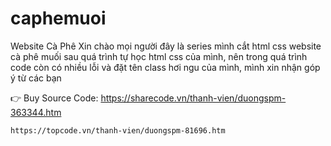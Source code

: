 # caphemuoi
Website Cà Phê
Xin chào mọi người đây là series mình cắt html css website cà phê muối 
sau quá trình tự học html css của mình, 
nên trong quá trình code còn có nhiều lỗi và đặt tên class hơi ngu của mình,
mình xin nhận góp ý từ các bạn

👉 Buy Source Code: https://sharecode.vn/thanh-vien/duongspm-363344.htm
    
    https://topcode.vn/thanh-vien/duongspm-81696.htm

